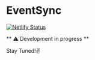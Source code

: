 # EventSync

[![Netlify Status](https://api.netlify.com/api/v1/badges/83396bbe-0879-4cf2-9b4f-52c49bfececc/deploy-status)](https://app.netlify.com/sites/eventsync-2024/deploys)

** ⚠️ Development in progress **

Stay Tuned!✌️
